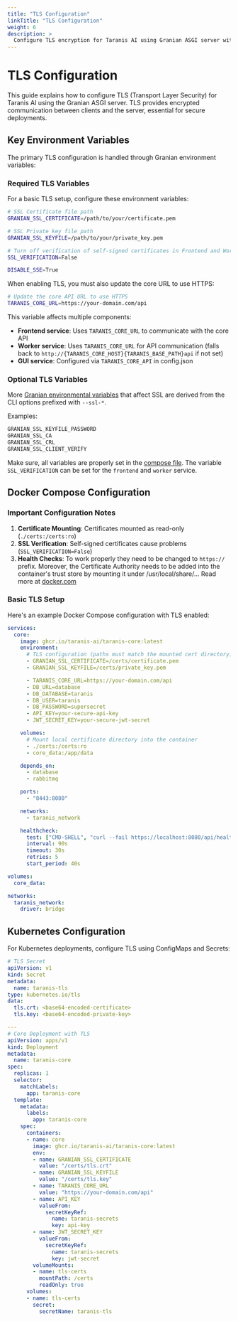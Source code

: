 ```yaml
---
title: "TLS Configuration"
linkTitle: "TLS Configuration"
weight: 6
description: >
  Configure TLS encryption for Taranis AI using Granian ASGI server with SSL certificates and proper environment variables.
---
```


# TLS Configuration

This guide explains how to configure TLS (Transport Layer Security) for Taranis AI using the Granian ASGI server. TLS provides encrypted communication between clients and the server, essential for secure deployments.

## Key Environment Variables

The primary TLS configuration is handled through Granian environment variables:
### Required TLS Variables

For a basic TLS setup, configure these environment variables:

```bash
# SSL Certificate file path
GRANIAN_SSL_CERTIFICATE=/path/to/your/certificate.pem

# SSL Private key file path  
GRANIAN_SSL_KEYFILE=/path/to/your/private_key.pem

# Turn off verification of self-signed certificates in Frontend and Worker service
SSL_VERIFICATION=False

DISABLE_SSE=True
```

When enabling TLS, you must also update the core URL to use HTTPS:

```bash
# Update the core API URL to use HTTPS
TARANIS_CORE_URL=https://your-domain.com/api
```

This variable affects multiple components:
- **Frontend service**: Uses `TARANIS_CORE_URL` to communicate with the core API
- **Worker service**: Uses `TARANIS_CORE_URL` for API communication (falls back to `http://{TARANIS_CORE_HOST}{TARANIS_BASE_PATH}api` if not set)
- **GUI service**: Configured via `TARANIS_CORE_API` in config.json

### Optional TLS Variables

More [Granian environmental variables](https://github.com/emmett-framework/granian?tab=readme-ov-file#options) that affect SSL are derived from the CLI options prefixed with `--ssl-*`.

Examples:
```bash
GRANIAN_SSL_KEYFILE_PASSWORD
GRANIAN_SSL_CA
GRANIAN_SSL_CRL
GRANIAN_SSL_CLIENT_VERIFY
```

Make sure, all variables are properly set in the [compose file](https://github.com/taranis-ai/taranis-ai/blob/master/docker/compose.yml). The variable `SSL_VERIFICATION` can be set for the `frontend` and `worker` service.

## Docker Compose Configuration
### Important Configuration Notes

1. **Certificate Mounting**: Certificates mounted as read-only (`./certs:/certs:ro`)
2. **SSL Verification**: Self-signed certificates cause problems (`SSL_VERIFICATION=False`)
3. **Health Checks**: To work properly they need to be changed to `https://` prefix. Moreover, the Certificate Authority needs to be added into the container's trust store by mounting it under /usr/local/share/... Read more at [docker.com](https://docs.docker.com/engine/network/ca-certs/)

### Basic TLS Setup

Here's an example Docker Compose configuration with TLS enabled:

```yaml
services:
  core:
    image: ghcr.io/taranis-ai/taranis-core:latest
    environment:
      # TLS configuration (paths must match the mounted cert directory)
      - GRANIAN_SSL_CERTIFICATE=/certs/certificate.pem
      - GRANIAN_SSL_KEYFILE=/certs/private_key.pem

      - TARANIS_CORE_URL=https://your-domain.com/api
      - DB_URL=database
      - DB_DATABASE=taranis
      - DB_USER=taranis
      - DB_PASSWORD=supersecret
      - API_KEY=your-secure-api-key
      - JWT_SECRET_KEY=your-secure-jwt-secret

    volumes:
      # Mount local certificate directory into the container
      - ./certs:/certs:ro
      - core_data:/app/data

    depends_on:
      - database
      - rabbitmq

    ports:
      - "8443:8080"

    networks:
      - taranis_network

    healthcheck:
      test: ["CMD-SHELL", "curl --fail https://localhost:8080/api/health || exit 1"]
      interval: 90s
      timeout: 30s
      retries: 5
      start_period: 40s

volumes:
  core_data:

networks:
  taranis_network:
    driver: bridge
```


## Kubernetes Configuration

For Kubernetes deployments, configure TLS using ConfigMaps and Secrets:

```yaml
# TLS Secret
apiVersion: v1
kind: Secret
metadata:
  name: taranis-tls
type: kubernetes.io/tls
data:
  tls.crt: <base64-encoded-certificate>
  tls.key: <base64-encoded-private-key>

---
# Core Deployment with TLS
apiVersion: apps/v1
kind: Deployment
metadata:
  name: taranis-core
spec:
  replicas: 1
  selector:
    matchLabels:
      app: taranis-core
  template:
    metadata:
      labels:
        app: taranis-core
    spec:
      containers:
      - name: core
        image: ghcr.io/taranis-ai/taranis-core:latest
        env:
        - name: GRANIAN_SSL_CERTIFICATE
          value: "/certs/tls.crt"
        - name: GRANIAN_SSL_KEYFILE
          value: "/certs/tls.key"
        - name: TARANIS_CORE_URL
          value: "https://your-domain.com/api"
        - name: API_KEY
          valueFrom:
            secretKeyRef:
              name: taranis-secrets
              key: api-key
        - name: JWT_SECRET_KEY
          valueFrom:
            secretKeyRef:
              name: taranis-secrets
              key: jwt-secret
        volumeMounts:
        - name: tls-certs
          mountPath: /certs
          readOnly: true
      volumes:
      - name: tls-certs
        secret:
          secretName: taranis-tls
```

